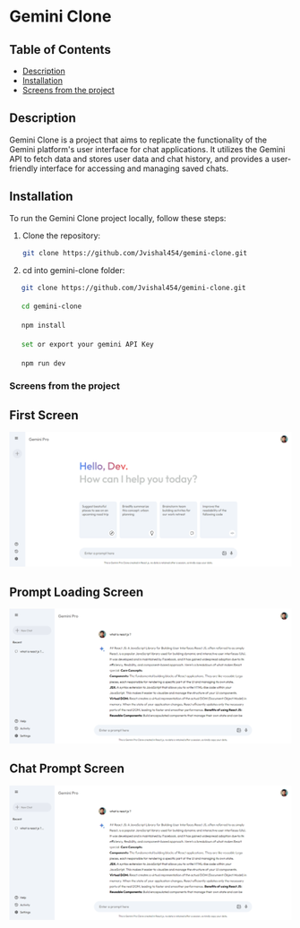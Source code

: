 
# Gemini Clone

## Table of Contents

- [Description](#description)
- [Installation](#installation)
- [Screens from the project](#screens-from-the-project)

## Description
Gemini Clone is a project that aims to replicate the functionality of the Gemini platform's user interface for chat applications. It utilizes the Gemini API to fetch data and stores user data and chat history, and provides a user-friendly interface for accessing and managing saved chats.

## Installation
To run the Gemini Clone project locally, follow these steps:

1. Clone the repository:
   ```bash
   git clone https://github.com/Jvishal454/gemini-clone.git 

2. cd into gemini-clone folder:
```bash
   git clone https://github.com/Jvishal454/gemini-clone.git

   cd gemini-clone

   npm install 

   set or export your gemini API Key

   npm run dev
```

### Screens from the project

## First Screen

![first screen](screens/gemini-clone.PNG)

## Prompt Loading Screen

![first screen](screens/gemini-clone-prompt.PNG)


## Chat Prompt Screen

![chat prommpt screen](screens/gemini-clone-prompt.PNG)